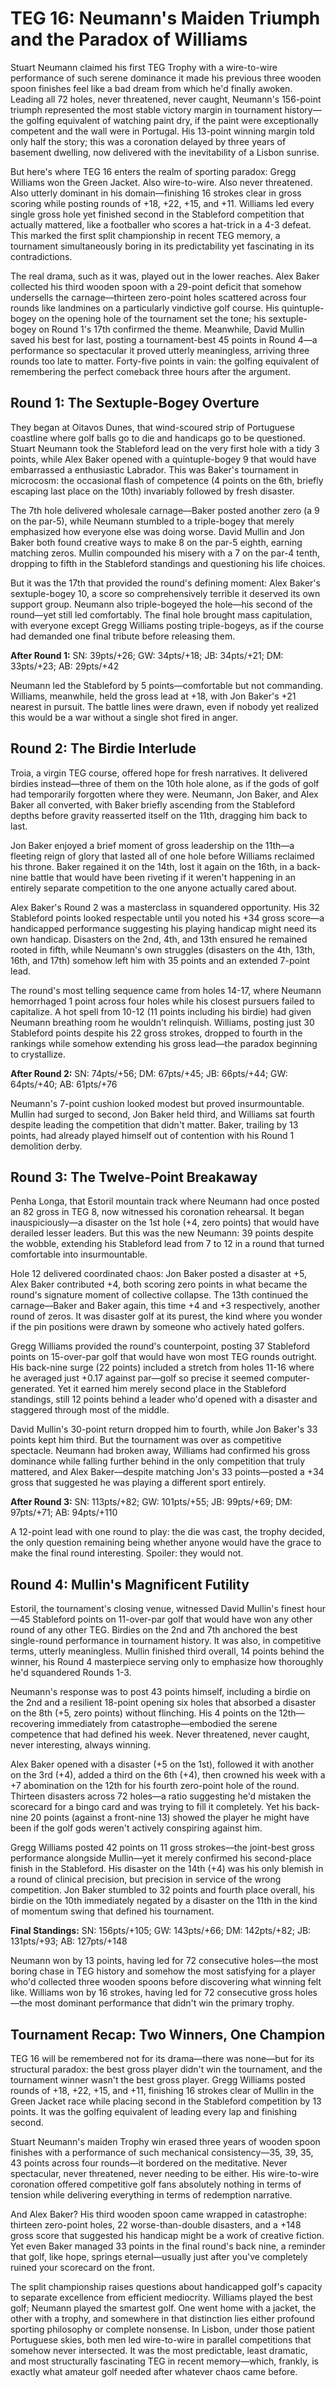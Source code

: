 # TEG 16: Neumann's Maiden Triumph and the Paradox of Williams

Stuart Neumann claimed his first TEG Trophy with a wire-to-wire performance of such serene dominance it made his previous three wooden spoon finishes feel like a bad dream from which he'd finally awoken. Leading all 72 holes, never threatened, never caught, Neumann's 156-point triumph represented the most stable victory margin in tournament history—the golfing equivalent of watching paint dry, if the paint were exceptionally competent and the wall were in Portugal. His 13-point winning margin told only half the story; this was a coronation delayed by three years of basement dwelling, now delivered with the inevitability of a Lisbon sunrise.

But here's where TEG 16 enters the realm of sporting paradox: Gregg Williams won the Green Jacket. Also wire-to-wire. Also never threatened. Also utterly dominant in his domain—finishing 16 strokes clear in gross scoring while posting rounds of +18, +22, +15, and +11. Williams led every single gross hole yet finished second in the Stableford competition that actually mattered, like a footballer who scores a hat-trick in a 4-3 defeat. This marked the first split championship in recent TEG memory, a tournament simultaneously boring in its predictability yet fascinating in its contradictions.

The real drama, such as it was, played out in the lower reaches. Alex Baker collected his third wooden spoon with a 29-point deficit that somehow undersells the carnage—thirteen zero-point holes scattered across four rounds like landmines on a particularly vindictive golf course. His quintuple-bogey on the opening hole of the tournament set the tone; his sextuple-bogey on Round 1's 17th confirmed the theme. Meanwhile, David Mullin saved his best for last, posting a tournament-best 45 points in Round 4—a performance so spectacular it proved utterly meaningless, arriving three rounds too late to matter. Forty-five points in vain: the golfing equivalent of remembering the perfect comeback three hours after the argument.

## Round 1: The Sextuple-Bogey Overture

They began at Oitavos Dunes, that wind-scoured strip of Portuguese coastline where golf balls go to die and handicaps go to be questioned. Stuart Neumann took the Stableford lead on the very first hole with a tidy 3 points, while Alex Baker opened with a quintuple-bogey 9 that would have embarrassed a enthusiastic Labrador. This was Baker's tournament in microcosm: the occasional flash of competence (4 points on the 6th, briefly escaping last place on the 10th) invariably followed by fresh disaster.

The 7th hole delivered wholesale carnage—Baker posted another zero (a 9 on the par-5), while Neumann stumbled to a triple-bogey that merely emphasized how everyone else was doing worse. David Mullin and Jon Baker both found creative ways to make 8 on the par-5 eighth, earning matching zeros. Mullin compounded his misery with a 7 on the par-4 tenth, dropping to fifth in the Stableford standings and questioning his life choices.

But it was the 17th that provided the round's defining moment: Alex Baker's sextuple-bogey 10, a score so comprehensively terrible it deserved its own support group. Neumann also triple-bogeyed the hole—his second of the round—yet still led comfortably. The final hole brought mass capitulation, with everyone except Gregg Williams posting triple-bogeys, as if the course had demanded one final tribute before releasing them.

**After Round 1:** SN: 39pts/+26; GW: 34pts/+18; JB: 34pts/+21; DM: 33pts/+23; AB: 29pts/+42

Neumann led the Stableford by 5 points—comfortable but not commanding. Williams, meanwhile, held the gross lead at +18, with Jon Baker's +21 nearest in pursuit. The battle lines were drawn, even if nobody yet realized this would be a war without a single shot fired in anger.

## Round 2: The Birdie Interlude

Troia, a virgin TEG course, offered hope for fresh narratives. It delivered birdies instead—three of them on the 10th hole alone, as if the gods of golf had temporarily forgotten where they were. Neumann, Jon Baker, and Alex Baker all converted, with Baker briefly ascending from the Stableford depths before gravity reasserted itself on the 11th, dragging him back to last.

Jon Baker enjoyed a brief moment of gross leadership on the 11th—a fleeting reign of glory that lasted all of one hole before Williams reclaimed his throne. Baker regained it on the 14th, lost it again on the 16th, in a back-nine battle that would have been riveting if it weren't happening in an entirely separate competition to the one anyone actually cared about.

Alex Baker's Round 2 was a masterclass in squandered opportunity. His 32 Stableford points looked respectable until you noted his +34 gross score—a handicapped performance suggesting his playing handicap might need its own handicap. Disasters on the 2nd, 4th, and 13th ensured he remained rooted in fifth, while Neumann's own struggles (disasters on the 4th, 13th, 16th, and 17th) somehow left him with 35 points and an extended 7-point lead.

The round's most telling sequence came from holes 14-17, where Neumann hemorrhaged 1 point across four holes while his closest pursuers failed to capitalize. A hot spell from 10-12 (11 points including his birdie) had given Neumann breathing room he wouldn't relinquish. Williams, posting just 30 Stableford points despite his 22 gross strokes, dropped to fourth in the rankings while somehow extending his gross lead—the paradox beginning to crystallize.

**After Round 2:** SN: 74pts/+56; DM: 67pts/+45; JB: 66pts/+44; GW: 64pts/+40; AB: 61pts/+76

Neumann's 7-point cushion looked modest but proved insurmountable. Mullin had surged to second, Jon Baker held third, and Williams sat fourth despite leading the competition that didn't matter. Baker, trailing by 13 points, had already played himself out of contention with his Round 1 demolition derby.

## Round 3: The Twelve-Point Breakaway

Penha Longa, that Estoril mountain track where Neumann had once posted an 82 gross in TEG 8, now witnessed his coronation rehearsal. It began inauspiciously—a disaster on the 1st hole (+4, zero points) that would have derailed lesser leaders. But this was the new Neumann: 39 points despite the wobble, extending his Stableford lead from 7 to 12 in a round that turned comfortable into insurmountable.

Hole 12 delivered coordinated chaos: Jon Baker posted a disaster at +5, Alex Baker contributed +4, both scoring zero points in what became the round's signature moment of collective collapse. The 13th continued the carnage—Baker and Baker again, this time +4 and +3 respectively, another round of zeros. It was disaster golf at its purest, the kind where you wonder if the pin positions were drawn by someone who actively hated golfers.

Gregg Williams provided the round's counterpoint, posting 37 Stableford points on 15-over-par golf that would have won most TEG rounds outright. His back-nine surge (22 points) included a stretch from holes 11-16 where he averaged just +0.17 against par—golf so precise it seemed computer-generated. Yet it earned him merely second place in the Stableford standings, still 12 points behind a leader who'd opened with a disaster and staggered through most of the middle.

David Mullin's 30-point return dropped him to fourth, while Jon Baker's 33 points kept him third. But the tournament was over as competitive spectacle. Neumann had broken away, Williams had confirmed his gross dominance while falling further behind in the only competition that truly mattered, and Alex Baker—despite matching Jon's 33 points—posted a +34 gross that suggested he was playing a different sport entirely.

**After Round 3:** SN: 113pts/+82; GW: 101pts/+55; JB: 99pts/+69; DM: 97pts/+71; AB: 94pts/+110

A 12-point lead with one round to play: the die was cast, the trophy decided, the only question remaining being whether anyone would have the grace to make the final round interesting. Spoiler: they would not.

## Round 4: Mullin's Magnificent Futility

Estoril, the tournament's closing venue, witnessed David Mullin's finest hour—45 Stableford points on 11-over-par golf that would have won any other round of any other TEG. Birdies on the 2nd and 7th anchored the best single-round performance in tournament history. It was also, in competitive terms, utterly meaningless. Mullin finished third overall, 14 points behind the winner, his Round 4 masterpiece serving only to emphasize how thoroughly he'd squandered Rounds 1-3.

Neumann's response was to post 43 points himself, including a birdie on the 2nd and a resilient 18-point opening six holes that absorbed a disaster on the 8th (+5, zero points) without flinching. His 4 points on the 12th—recovering immediately from catastrophe—embodied the serene competence that had defined his week. Never threatened, never caught, never interesting, always winning.

Alex Baker opened with a disaster (+5 on the 1st), followed it with another on the 3rd (+4), added a third on the 6th (+4), then crowned his week with a +7 abomination on the 12th for his fourth zero-point hole of the round. Thirteen disasters across 72 holes—a ratio suggesting he'd mistaken the scorecard for a bingo card and was trying to fill it completely. Yet his back-nine 20 points (against a front-nine 13) showed the player he might have been if the golf gods weren't actively conspiring against him.

Gregg Williams posted 42 points on 11 gross strokes—the joint-best gross performance alongside Mullin—yet it merely confirmed his second-place finish in the Stableford. His disaster on the 14th (+4) was his only blemish in a round of clinical precision, but precision in service of the wrong competition. Jon Baker stumbled to 32 points and fourth place overall, his birdie on the 10th immediately negated by a disaster on the 11th in the kind of momentum swing that defined his tournament.

**Final Standings:** SN: 156pts/+105; GW: 143pts/+66; DM: 142pts/+82; JB: 131pts/+93; AB: 127pts/+148

Neumann won by 13 points, having led for 72 consecutive holes—the most boring chase in TEG history and somehow the most satisfying for a player who'd collected three wooden spoons before discovering what winning felt like. Williams won by 16 strokes, having led for 72 consecutive gross holes—the most dominant performance that didn't win the primary trophy.

## Tournament Recap: Two Winners, One Champion

TEG 16 will be remembered not for its drama—there was none—but for its structural paradox: the best gross player didn't win the tournament, and the tournament winner wasn't the best gross player. Gregg Williams posted rounds of +18, +22, +15, and +11, finishing 16 strokes clear of Mullin in the Green Jacket race while placing second in the Stableford competition by 13 points. It was the golfing equivalent of leading every lap and finishing second.

Stuart Neumann's maiden Trophy win erased three years of wooden spoon finishes with a performance of such mechanical consistency—35, 39, 35, 43 points across four rounds—it bordered on the meditative. Never spectacular, never threatened, never needing to be either. His wire-to-wire coronation offered competitive golf fans absolutely nothing in terms of tension while delivering everything in terms of redemption narrative.

And Alex Baker? His third wooden spoon came wrapped in catastrophe: thirteen zero-point holes, 22 worse-than-double disasters, and a +148 gross score that suggested his handicap might be a work of creative fiction. Yet even Baker managed 33 points in the final round's back nine, a reminder that golf, like hope, springs eternal—usually just after you've completely ruined your scorecard on the front.

The split championship raises questions about handicapped golf's capacity to separate excellence from efficient mediocrity. Williams played the best golf; Neumann played the smartest golf. One went home with a jacket, the other with a trophy, and somewhere in that distinction lies either profound sporting philosophy or complete nonsense. In Lisbon, under those patient Portuguese skies, both men led wire-to-wire in parallel competitions that somehow never intersected. It was the most predictable, least dramatic, and most structurally fascinating TEG in recent memory—which, frankly, is exactly what amateur golf needed after whatever chaos came before.
